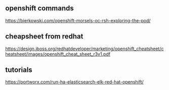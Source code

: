 ## openshift commands
https://bierkowski.com/openshift-morsels-oc-rsh-exploring-the-pod/
## cheapsheet from redhat
https://design.jboss.org/redhatdeveloper/marketing/openshift_cheatsheet/cheatsheet/images/openshift_cheat_sheet_r3v1.pdf
## tutorials
https://portworx.com/run-ha-elasticsearch-elk-red-hat-openshift/
